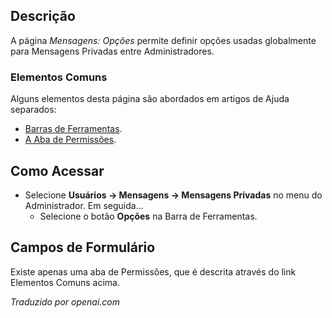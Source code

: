 <!-- Filename: Help4.x:Messages:_Options / Display title: Mensagens: Opções -->

## Descrição

A página *Mensagens: Opções* permite definir opções usadas globalmente para Mensagens Privadas entre Administradores.

### Elementos Comuns

Alguns elementos desta página são abordados em artigos de Ajuda separados:

* [Barras de Ferramentas](jdocmanual?article=help/common-elements/toolbars).
* [A Aba de Permissões](jdocmanual?article=help/common-elements/edit-permissions).

## Como Acessar

- Selecione **Usuários → Mensagens → Mensagens Privadas** no
  menu do Administrador. Em seguida...
  - Selecione o botão **Opções** na Barra de Ferramentas.

## Campos de Formulário

Existe apenas uma aba de Permissões, que é descrita através do link Elementos Comuns acima.

*Traduzido por openai.com*

